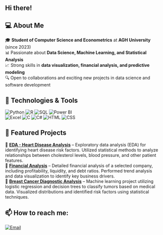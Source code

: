 ## Hi there!
## 💻 About Me
🎓 **Student of Computer Science and Econometrics** at **AGH University** (since 2023)  
📊 Passionate about **Data Science, Machine Learning, and Statistical Analysis**  
📈 Strong skills in **data visualization, financial analysis, and predictive modeling**  
🔍 Open to collaborations and exciting new projects in data science and software development 

## 🔧 Technologies & Tools
![Python](https://img.shields.io/badge/-Python-3776AB?style=flat&logo=python&logoColor=white) 
![R](https://img.shields.io/badge/-R-276DC3?style=flat&logo=r&logoColor=white) 
![SQL](https://img.shields.io/badge/-SQL-4479A1?style=flat&logo=postgresql&logoColor=white) 
![Power BI](https://img.shields.io/badge/-Power%20BI-F2C811?style=flat&logo=powerbi&logoColor=black)  
![Excel](https://img.shields.io/badge/-Excel-217346?style=flat&logo=microsoft-excel&logoColor=white) 
![C](https://img.shields.io/badge/-C-A8B9CC?style=flat&logo=c&logoColor=white) 
![C#](https://img.shields.io/badge/-C%23-239120?style=flat&logo=csharp&logoColor=white) 
![HTML](https://img.shields.io/badge/-HTML-E34F26?style=flat&logo=html5&logoColor=white) 
![CSS](https://img.shields.io/badge/-CSS-1572B6?style=flat&logo=css3&logoColor=white)

## 📂 Featured Projects
🔹 **[EDA - Heart Disease Analysis](https://github.com/MatRome/heart-disease-analysis)** – Exploratory data analysis (EDA) for identifying heart disease risk factors. Utilized statistical methods to analyze relationships between cholesterol levels, blood pressure, and other patient features.  
🔹 **[Financial Analysis](https://github.com/MatRome/financial-analysis)** – Detailed financial analysis of a selected company, including profitability, liquidity, and debt ratios. Performed trend analysis and data visualization to identify key business drivers.  
🔹 **[Breast Cancer Diagnostic Analysis](https://github.com/MatRome/breast-cancer-analysis)** – Machine learning project utilizing logistic regression and decision trees to classify tumors based on medical data. Visualized distributions and identified risk factors using statistical techniques.

## 📫 How to reach me:
[![Email](https://img.shields.io/badge/Email-D14836?style=flat&logo=gmail&logoColor=white)](mailto:mtromek@gmail.com)

<!--
**MatRome/MatRome** is a ✨ _special_ ✨ repository because its `README.md` (this file) appears on your GitHub profile.

Here are some ideas to get you started:

- 🔭 I’m currently working on ...
- 🌱 I’m currently learning ...
- 👯 I’m looking to collaborate on ...
- 🤔 I’m looking for help with ...
- 💬 Ask me about ...
- 📫 How to reach me: ...
- 😄 Pronouns: ...
- ⚡ Fun fact: ...
-->
